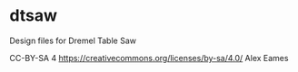 # dtsaw
Design files for Dremel Table Saw

CC-BY-SA 4 https://creativecommons.org/licenses/by-sa/4.0/ Alex Eames
